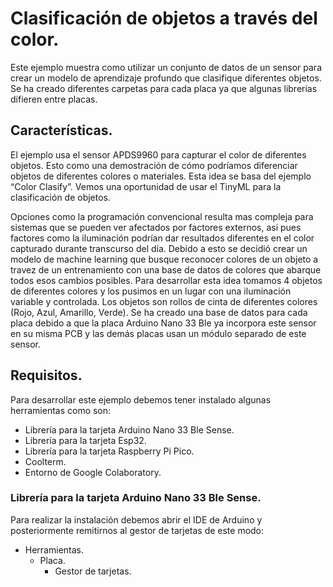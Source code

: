 # Clasificación de objetos a través del color.
Este ejemplo muestra como utilizar un conjunto de datos de un sensor para crear un modelo de aprendizaje profundo que clasifique diferentes objetos.
Se ha creado diferentes carpetas para cada placa ya que algunas librerías difieren entre placas.
## Características.
El ejemplo usa el sensor APDS9960 para capturar el color de diferentes objetos. Esto como una demostración de cómo podríamos diferenciar objetos de diferentes colores o materiales.
Esta idea se basa del ejemplo “Color Clasify”. Vemos una oportunidad de usar el TinyML para la clasificación de objetos.

Opciones como la programación convencional resulta mas compleja para sistemas que se pueden ver afectados por factores externos, asi pues factores como la iluminación podrían dar resultados diferentes en el color capturado durante transcurso del día.
Debido a esto se decidió crear un modelo de machine learning que busque reconocer colores de un objeto a travez de un entrenamiento con una base de datos de colores que abarque todos esos cambios posibles.
Para desarrollar esta idea tomamos 4 objetos de diferentes colores y los pusimos en un lugar con una iluminación variable y controlada.
Los objetos son rollos de cinta de diferentes colores (Rojo, Azul, Amarillo, Verde). Se ha creado una base de datos para cada placa debido a que la placa Arduino Nano 33 Ble ya incorpora este sensor en su misma PCB y las demás placas usan un módulo separado de este sensor.

## Requisitos.
Para desarrollar este ejemplo debemos tener instalado algunas herramientas como son:
-	Librería para la tarjeta Arduino Nano 33 Ble Sense.
-	Librería para la tarjeta Esp32.
-	Librería para la tarjeta Raspberry Pi Pico.
-	Coolterm.
-	Entorno de Google Colaboratory.
### Librería para la tarjeta Arduino Nano 33 Ble Sense.
Para realizar la instalación debemos abrir el IDE de Arduino y posteriormente remitirnos al gestor de tarjetas de este modo:
- Herramientas.
   - Placa.
	   - Gestor de tarjetas.
![]()

